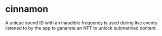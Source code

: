 # cinnamon

A unique sound ID with an inaudible frequency is used during live events listened to by the app to generate an NFT to unlock submarined content.
